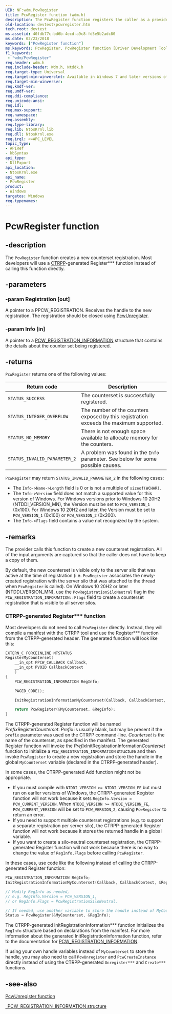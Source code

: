 ```yaml
---
UID: NF:wdm.PcwRegister
title: PcwRegister function (wdm.h)
description: The PcwRegister function registers the caller as a provider of the specified counter set.
old-location: devtest\pcwregister.htm
tech.root: devtest
ms.assetid: 40fdb77c-bd6b-4ecd-a9c8-fd5e5b2adc80
ms.date: 02/23/2018
keywords: ["PcwRegister function"]
ms.keywords: PcwRegister, PcwRegister function [Driver Development Tools], devtest.pcwregister, km_pcw_5204b626-3251-4c63-bd89-be1470980960.xml, wdm/PcwRegister
f1_keywords:
 - "wdm/PcwRegister"
req.header: wdm.h
req.include-header: Wdm.h, Ntddk.h
req.target-type: Universal
req.target-min-winverclnt: Available in Windows 7 and later versions of Windows.
req.target-min-winversvr: 
req.kmdf-ver: 
req.umdf-ver: 
req.ddi-compliance: 
req.unicode-ansi: 
req.idl: 
req.max-support: 
req.namespace: 
req.assembly: 
req.type-library: 
req.lib: NtosKrnl.lib
req.dll: NtosKrnl.exe
req.irql: <=APC_LEVEL
topic_type:
- APIRef
- kbSyntax
api_type:
- DllExport
api_location:
- NtosKrnl.exe
api_name:
- PcwRegister
product:
- Windows
targetos: Windows
req.typenames: 
---
```


# PcwRegister function

## -description

The `PcwRegister` function creates a new counterset registration. Most developers will use a [CTRPP](/windows/win32/perfctrs/ctrpp)-generated Register\*\*\* function instead of calling this function directly.

## -parameters

### -param Registration [out]

A pointer to a PPCW\_REGISTRATION. Receives the handle to the new registration. The registration should be closed using [PcwUnregister](nf-wdm-pcwunregister.md).

### -param Info [in]

A pointer to a [PCW\_REGISTRATION\_INFORMATION](ns-wdm-_pcw_registration_information.md) structure that contains the details about the counter set being registered.

## -returns

`PcwRegister` returns one of the following values:

|Return code|Description
|---|---
|`STATUS_SUCCESS`|The counterset is successfully registered.
|`STATUS_INTEGER_OVERFLOW`|The number of the counters exposed by this registration exceeds the maximum supported.
|`STATUS_NO_MEMORY`|There is not enough space available to allocate memory for the counters.
|`STATUS_INVALID_PARAMETER_2`|A problem was found in the `Info` parameter. See below for some possible causes.

`PcwRegister` may return `STATUS_INVALID_PARAMETER_2` in the following cases:

- The `Info->Name->Length` field is 0 or is not a multiple of `sizeof(WCHAR)`.
- The `Info->Version` field does not match a supported value for this version of Windows. For Windows versions prior to Windows 10 20H2 (NTDDI\_VERSION\_MN), the Version must be set to `PCW_VERSION_1` (0x100). For Windows 10 20H2 and later, the Version must be set to `PCW_VERSION_1` (0x100) or `PCW_VERSION_2` (0x200).
- The `Info->Flags` field contains a value not recognized by the system.

## -remarks

The provider calls this function to create a new counterset registration. All of the input arguments are captured so that the caller does not have to keep a copy of them.

By default, the new counterset is visible only to the server silo that was active at the time of registration (i.e. `PcwRegister` associates the newly-created registration with the server silo that was attached to the thread when `PcwRegister` is called). On Windows 10 20H2 or later (NTDDI\_VERSION\_MN), use the `PcwRegistrationSiloNeutral` flag in the `PCW_REGISTRATION_INFORMATION::Flags` field to create a counterset registration that is visible to all server silos.

### CTRPP-generated Register\*\*\* function

Most developers do not need to call `PcwRegister` directly. Instead, they will compile a manifest with the CTRPP tool and use the Register\*\*\* function from the CTRPP-generated header. The generated function will look like this:

```C
EXTERN_C FORCEINLINE NTSTATUS
RegisterMyCounterset(
    __in_opt PPCW_CALLBACK Callback,
    __in_opt PVOID CallbackContext
    )
{
    PCW_REGISTRATION_INFORMATION RegInfo;

    PAGED_CODE();

    InitRegistrationInformationMyCounterset(Callback, CallbackContext, &RegInfo);

    return PcwRegister(&MyCounterset, &RegInfo);
}
```

The CTRPP-generated Register function will be named *Prefix*Register*Counterset*. *Prefix* is usually blank, but may be present if the `-prefix` parameter was used on the CTRPP command-line. *Counterset* is the name of the counterset, as specified in the manifest. The generated Register function will invoke the *Prefix*InitRegistrationInformation*Counterset* function to initialize a `PCW_REGISTRATION_INFORMATION` structure and then invoke `PcwRegister` to create a new registration and store the handle in the global `MyCounterset` variable (declared in the CTRPP-generated header).

In some cases, the CTRPP-generated Add function might not be appropriate.

- If you must compile with `NTDDI_VERSION >= NTDDI_VERSION_FE` but must run on earlier versions of Windows, the CTRPP-generated Register function will not work because it sets `RegInfo.Version = PCW_CURRENT_VERSION`. When `NTDDI_VERSION >= NTDDI_VERSION_FE`, `PCW_CURRENT_VERSION` will be set to `PCW_VERSION_2`, causing `PcwRegister` to return an error.
- If you need to support multiple counterset registrations (e.g. to support a separate registration per server silo), the CTRPP-generated Register function will not work because it stores the returned handle in a global variable.
- If you want to create a silo-neutral counterset registration, the CTRPP-generated Register function will not work because there is no way to change the value of `RegInfo.Flags` before calling `PcwRegister`.

In these cases, use code like the following instead of calling the CTRPP-generated Register function:

```c
PCW_REGISTRATION_INFORMATION RegInfo;
InitRegistrationInformationMyCounterset(Callback, CallbackContext, &RegInfo);

// Modify RegInfo as needed,
// e.g. RegInfo.Version = PCW_VERSION_1,
// or RegInfo.Flags = PcwRegistrationSiloNeutral.

// If needed, use another variable to store the handle instead of MyCounterset.
Status = PcwRegister(&MyCounterset, &RegInfo);
```

The CTRPP-generated InitRegistrationInformation\*\*\* function initializes the `RegInfo` structure based on declarations from the manifest. For more information about the generated InitRegistrationInformation function, refer to the documentation for [PCW\_REGISTRATION\_INFORMATION](ns-wdm-_pcw_registration_information.md).

If using your own handle variables instead of `MyCounterset` to store the handle, you may also need to call `PcwUnregister` and `PcwCreateInstance` directly instead of using the CTRPP-generated `Unregister***` and `Create***` functions.

## -see-also

[PcwUnregister function](nf-wdm-pcwunregister.md)

[\_PCW\_REGISTRATION\_INFORMATION structure](ns-wdm-_pcw_registration_information.md)
